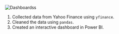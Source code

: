 ![Dashboardss](https://github.com/user-attachments/assets/fb544561-e92e-4791-a9a8-df3a1e611951)
1. Collected data from Yahoo Finance using `yfinance`.
2. Cleaned the data using `pandas`.
3. Created an interactive dashboard in Power BI.
